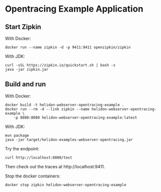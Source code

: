 # Opentracing Example Application

## Start Zipkin

With Docker:
```shell
docker run --name zipkin -d -p 9411:9411 openzipkin/zipkin
```
With JDK:
```shell
curl -sSL https://zipkin.io/quickstart.sh | bash -s
java -jar zipkin.jar
```

## Build and run

With Docker:
```shell
docker build -t helidon-webserver-opentracing-example .
docker run --rm -d --link zipkin --name helidon-webserver-opentracing-example \
    -p 8080:8080 helidon-webserver-opentracing-example:latest
```
With JDK:
```shell
mvn package
java -jar target/helidon-examples-webserver-opentracing.jar
```

Try the endpoint:
```shell
curl http://localhost:8080/test
```

Then check out the traces at http://localhost:9411.

Stop the docker containers:
```shell
docker stop zipkin helidon-webserver-opentracing-example
```
